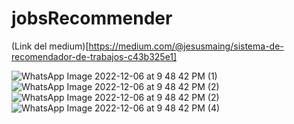 # jobsRecommender
(Link del medium)[https://medium.com/@jesusmaing/sistema-de-recomendador-de-trabajos-c43b325e1]

![WhatsApp Image 2022-12-06 at 9 48 42 PM (1)](https://user-images.githubusercontent.com/46060501/206531273-2f2b05d4-a2ea-4537-9c86-e3d9f4a4d4e4.jpeg)
![WhatsApp Image 2022-12-06 at 9 48 42 PM (2)](https://user-images.githubusercontent.com/46060501/206531290-acc9bc31-bdf3-4d7c-a9a3-5657c7b7f4e4.jpeg)
![WhatsApp Image 2022-12-06 at 9 48 42 PM (2)](https://user-images.githubusercontent.com/46060501/206531365-d85bab81-d2d6-4eea-bf4c-f42ff7025253.jpeg)
![WhatsApp Image 2022-12-06 at 9 48 42 PM (4)](https://user-images.githubusercontent.com/46060501/206531702-1f12404a-f0d7-49c9-bad2-55c263ad4adc.jpeg)

